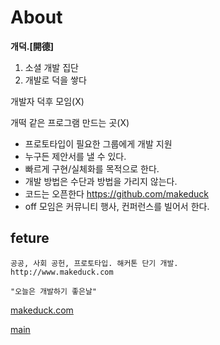 About
=====

__개덕.[開德]__

1. 소셜 개발 집단
2. 개발로 덕을 쌓다

개발자 덕후 모임(X)

개떡 같은 프로그램 만드는 곳(X)

- 프로토타입이 필요한 그룹에게 개발 지원
- 누구든 제안서를 낼 수 있다.
- 빠르게 구현/실체화를 목적으로 한다.
- 개발 방법은 수단과 방법을 가리지 않는다.
- 코드는 오픈한다 https://github.com/makeduck
- off 모임은 커뮤니티 행사, 컨퍼런스를 빌어서 한다.

feture
---

	공공, 사회 공헌, 프로토타입. 해커톤 단기 개발.
	http://www.makeduck.com
	
    "오늘은 개발하기 좋은날"
    
    
    
[makeduck.com][makeduck]

[main][makeduck]

[makeduck]: http://makeduck.com
